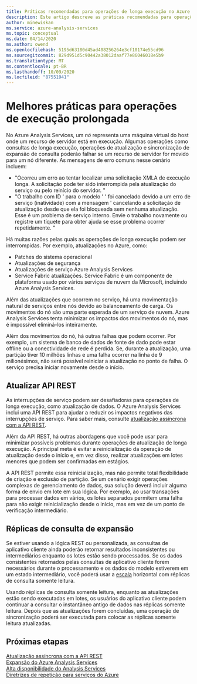 ```yaml
---
title: Práticas recomendadas para operações de longa execução no Azure Analysis Services | Microsoft Docs
description: Este artigo descreve as práticas recomendadas para operações de longa execução.
author: minewiskan
ms.service: azure-analysis-services
ms.topic: conceptual
ms.date: 04/14/2020
ms.author: owend
ms.openlocfilehash: 5195d63180d45ad408256264e3cf10174e55cd96
ms.sourcegitcommit: 829d951d5c90442a38012daaf77e86046018e5b9
ms.translationtype: MT
ms.contentlocale: pt-BR
ms.lasthandoff: 10/09/2020
ms.locfileid: "87551941"
---
```

# <a name="best-practices-for-long-running-operations"></a>Melhores práticas para operações de execução prolongada

No Azure Analysis Services, um *nó* representa uma máquina virtual do host onde um recurso de servidor está em execução. Algumas operações como consultas de longa execução, operações de atualização e sincronização de expansão de consulta poderão falhar se um recurso de servidor for movido para um nó diferente. As mensagens de erro comuns nesse cenário incluem:

- "Ocorreu um erro ao tentar localizar uma solicitação XMLA de execução longa. A solicitação pode ter sido interrompida pela atualização do serviço ou pelo reinício do servidor. "
- "O trabalho com ID ' <guid> para o modelo ' <database> ' foi cancelado devido a um erro de serviço (inatividade) com a mensagem ' cancelando a solicitação de atualização desde que ela foi bloqueada sem nenhuma atualização. Esse é um problema de serviço interno. Envie o trabalho novamente ou registre um tíquete para obter ajuda se esse problema ocorrer repetidamente. "

Há muitas razões pelas quais as operações de longa execução podem ser interrompidas. Por exemplo, atualizações no Azure, como: 
- Patches do sistema operacional 
- Atualizações de segurança
- Atualizações de serviço Azure Analysis Services
- Service Fabric atualizações. Service Fabric é um componente de plataforma usado por vários serviços de nuvem da Microsoft, incluindo Azure Analysis Services.

Além das atualizações que ocorrem no serviço, há uma movimentação natural de serviços entre nós devido ao balanceamento de carga. Os movimentos do nó são uma parte esperada de um serviço de nuvem. Azure Analysis Services tenta minimizar os impactos dos movimentos do nó, mas é impossível eliminá-los inteiramente. 

Além dos movimentos do nó, há outras falhas que podem ocorrer. Por exemplo, um sistema de banco de dados de fonte de dado pode estar offline ou a conectividade de rede é perdida. Se, durante a atualização, uma partição tiver 10 milhões linhas e uma falha ocorrer na linha de 9 milionésimos, não será possível reiniciar a atualização no ponto de falha. O serviço precisa iniciar novamente desde o início. 

## <a name="refresh-rest-api"></a>Atualizar API REST

As interrupções de serviço podem ser desafiadoras para operações de longa execução, como atualização de dados. O Azure Analysis Services inclui uma API REST para ajudar a reduzir os impactos negativos das interrupções de serviço. Para saber mais, consulte [atualização assíncrona com a API REST](analysis-services-async-refresh.md).
 
Além da API REST, há outras abordagens que você pode usar para minimizar possíveis problemas durante operações de atualização de longa execução. A principal meta é evitar a reinicialização da operação de atualização desde o início e, em vez disso, realizar atualizações em lotes menores que podem ser confirmadas em estágios. 
 
A API REST permite essa reinicialização, mas não permite total flexibilidade de criação e exclusão de partição. Se um cenário exigir operações complexas de gerenciamento de dados, sua solução deverá incluir alguma forma de envio em lote em sua lógica. Por exemplo, ao usar transações para processar dados em vários, os lotes separados permitem uma falha para não exigir reinicialização desde o início, mas em vez de um ponto de verificação intermediário. 
 
## <a name="scale-out-query-replicas"></a>Réplicas de consulta de expansão

Se estiver usando a lógica REST ou personalizada, as consultas de aplicativo cliente ainda poderão retornar resultados inconsistentes ou intermediários enquanto os lotes estão sendo processados. Se os dados consistentes retornados pelas consultas de aplicativo cliente forem necessários durante o processamento e os dados do modelo estiverem em um estado intermediário, você poderá usar a [escala](analysis-services-scale-out.md) horizontal com réplicas de consulta somente leitura.

Usando réplicas de consulta somente leitura, enquanto as atualizações estão sendo executadas em lotes, os usuários do aplicativo cliente podem continuar a consultar o instantâneo antigo de dados nas réplicas somente leitura. Depois que as atualizações forem concluídas, uma operação de sincronização poderá ser executada para colocar as réplicas somente leitura atualizadas.


## <a name="next-steps"></a>Próximas etapas

[Atualização assíncrona com a API REST](analysis-services-async-refresh.md)  
[Expansão do Azure Analysis Services](analysis-services-scale-out.md)  
[Alta disponibilidade do Analysis Services](analysis-services-bcdr.md)  
[Diretrizes de repetição para serviços do Azure](https://docs.microsoft.com/azure/architecture/best-practices/retry-service-specific)   

